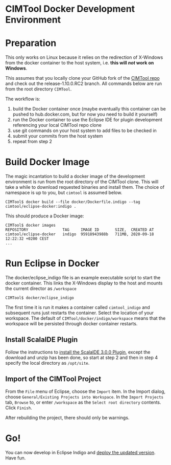 # CIMTool Docker Development Environment

# Preparation
This only works on Linux because it relies on the redirection of X-Windows from the docker container
to the host system, i.e. __this will *not* work on Windows__.

This assumes that you locally clone your GitHub fork of the [CIMTool repo](https://github.com/CIMug-org/CIMTool)
and check out the release-1.10.0.RC2 branch. All commands below are run from the root directory ```CIMTool```.

The workflow is:
1. build the Docker container once
  (maybe eventually this container can be pushed to hub.docker.com, but for now you need to build it yourself)
2. run the Docker container to use the Eclipse IDE for plugin development referencing your local CIMTool repo clone
3. use git commands on your host system to add files to be checked in 
4. submit your commits from the host system
5. repeat from step 2

# Build Docker Image
The magic incantation to build a docker image of the development environment
is run from the root directory of the CIMTool clone.
This will take a while to download requested binaries and install them.
The choice of namespace is up to you, but ```cimtool``` is assumed below.

    CIMTool$ docker build --file docker/Dockerfile.indigo --tag cimtool/eclipse-docker:indigo .

This should produce a Docker image:

    CIMTool$ docker images
    REPOSITORY               TAG     IMAGE ID       SIZE,  CREATED AT
    cimtool/eclipse-docker   indigo  95918943988b   711MB, 2020-09-18 12:22:32 +0200 CEST
    ...

# Run Eclipse in Docker
The docker/eclipse_indigo file is an example executable script to start the docker container.
This links the X-Windows display to the host and mounts the current director as ```/workspace```

    CIMTool$ docker/eclipse_indigo

The first time it is run it makes a container called ```cimtool_indigo```
and subsequent runs just restarts the container.
Select the location of your workspace. The default of ```CIMTool/docker/indigo/workspace```
means that the workspace will be persisted through docker container restarts.

## Install ScalaIDE Plugin

Follow the instructions to [install the ScalaIDE 3.0.0 Plugin](https://github.com/CIMug-org/CIMTool/blob/gh-pages/dev-env-setup.md#install-scalaide-300-plugin),
except the download and unzip has been done, so start at step 2 and then in step 4 specify
the local directory as ```/opt/site```.

## Import of the CIMTool Project

From the ```File``` menu of Eclipse, choose the ```Import``` item.
In the Import dialog, choose ```General/Existing Projects into Workspace```.
In the ```Import Projects``` tab, ```Browse``` to, or enter ```/workspace``` as the ```Select root directory``` contents.
Click ```Finish```.

After rebuilding the project, there should only be warnings.

# Go!

You can now develop in Eclipse Indigo
and [deploy the updated version](https://github.com/CIMug-org/CIMTool/blob/gh-pages/cim-tool-deploy-instructions.md).
Have fun.